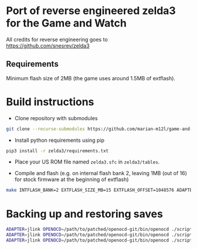 # Port of reverse engineered zelda3 for the Game and Watch

All credits for reverse engineering goes to https://github.com/snesrev/zelda3

## Requirements

Minimum flash size of 2MB (the game uses around 1.5MB of extflash).

# Build instructions

- Clone repository with submodules
```sh
git clone --recurse-submodules https://github.com/marian-m12l/game-and-watch-zelda3.git
```

- Install python requirements using pip
```sh
pip3 install -r zelda3/requirements.txt
```

- Place your US ROM file named `zelda3.sfc` in `zelda3/tables`.


- Compile and flash (e.g. on internal flash bank 2, leaving 1MB (out of 16) for stock firmware at the beginning of extflash)
```sh
make INTFLASH_BANK=2 EXTFLASH_SIZE_MB=15 EXTFLASH_OFFSET=1048576 ADAPTER=jlink OPENOCD=/path/to/patched/openocd-git/bin/openocd GNW_TARGET=mario flash
```

# Backing up and restoring saves

```sh
ADAPTER=jlink OPENOCD=/path/to/patched/openocd-git/bin/openocd ./scripts/saves_backup.sh build/gw_zelda3.elf 
ADAPTER=jlink OPENOCD=/path/to/patched/openocd-git/bin/openocd ./scripts/saves_erase.sh build/gw_zelda3.elf 
ADAPTER=jlink OPENOCD=/path/to/patched/openocd-git/bin/openocd ./scripts/saves_restore.sh build/gw_zelda3.elf 
```
